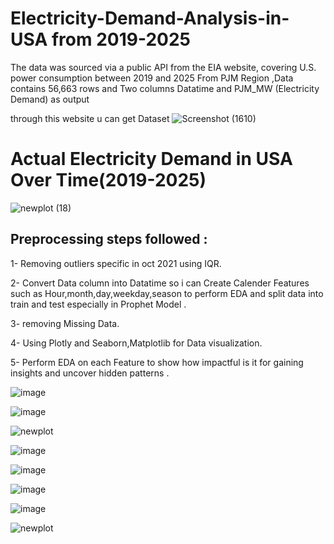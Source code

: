 # Electricity-Demand-Analysis-in-USA from 2019-2025

The data was sourced via a public API from the EIA website, covering U.S. power consumption between 2019 and 2025 From PJM Region ,Data contains 56,663 rows and Two columns Datatime and PJM_MW (Electricity Demand) as output 

through this website u can get Dataset 
![Screenshot (1610)](https://github.com/user-attachments/assets/e4a9ca26-df1c-4ac3-94ad-56fe465e28cf)


# Actual Electricity Demand in USA Over Time(2019-2025)

![newplot (18)](https://github.com/user-attachments/assets/bb45d065-a39c-4ea9-893e-54391fd3e705) 


## Preprocessing steps followed :

1- Removing outliers specific in oct 2021 using IQR.

2- Convert Data column into Datatime so i can Create Calender Features such as Hour,month,day,weekday,season to perform EDA and split data into train and test especially in Prophet Model .

3- removing Missing Data.

4- Using Plotly and Seaborn,Matplotlib for Data visualization. 

5- Perform EDA on each Feature to show how impactful is it for gaining insights and uncover hidden patterns .


![image](https://github.com/user-attachments/assets/df54ed1e-3375-4454-b639-493da1700cfa)

![image](https://github.com/user-attachments/assets/9e36c09d-ee3a-40af-96e6-2a85b9778bb8)


![newplot](https://github.com/user-attachments/assets/093afe0f-002b-43c2-8db5-209b936967b1)


![image](https://github.com/user-attachments/assets/6f66f9c7-9cfd-4ed2-acf3-464b54bfe0b5)


![image](https://github.com/user-attachments/assets/4d333cb7-580b-4952-a1b7-da37796d1dc8)


![image](https://github.com/user-attachments/assets/aa61a8a3-e14e-4fd3-b70c-a379db9b1d30)


![image](https://github.com/user-attachments/assets/bf97d59a-4efe-4131-b36b-f75ab08f8b5c)


![newplot](https://github.com/user-attachments/assets/093afe0f-002b-43c2-8db5-209b936967b1)

